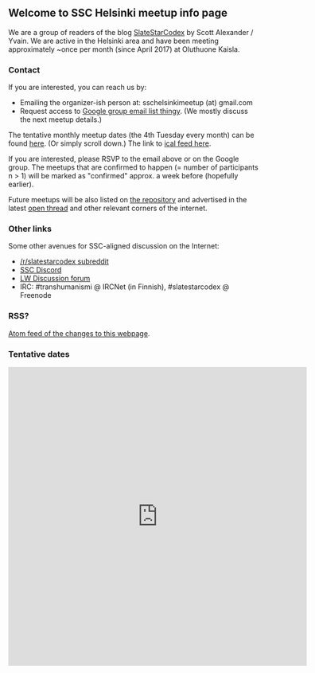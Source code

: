 ## Welcome to SSC Helsinki meetup info page

We are a group of readers of the blog [SlateStarCodex](http://slatestarcodex.com/) by Scott Alexander / Yvain. We are active in the Helsinki area and have been meeting approximately ~once per month (since April 2017) at Oluthuone Kaisla.

### Contact

If you are interested, you can reach us by:

* Emailing the organizer-ish person at: sschelsinkimeetup (at) gmail.com
* Request access to [Google group email list thingy](https://groups.google.com/group/ssc-helsinki-meetup-google-group). (We mostly discuss the next meetup details.)

The tentative monthly meetup dates (the 4th Tuesday every month) can be found [here](https://calendar.google.com/calendar/embed?src=sschelsinkimeetup%40gmail.com&ctz=Europe/Helsinki). (Or simply scroll down.) The link to [ical feed here](https://calendar.google.com/calendar/ical/sschelsinkimeetup%40gmail.com/public/basic.ics).

If you are interested, please RSVP to the email above or on the Google group. The meetups that are confirmed to happen (= number of participants n > 1) will be marked as "confirmed" approx. a week before (hopefully earlier).

Future meetups will be also listed on [the repository](https://ssc-meetups-community.github.io/meetups/) and advertised in the latest [open thread](http://slatestarcodex.com/tag/open/?latest) and other relevant corners of the internet.

### Other links

Some other avenues for SSC-aligned discussion on the Internet:

* [/r/slatestarcodex subreddit](https://www.reddit.com/r/slatestarcodex/)
* [SSC Discord](https://discordapp.com/invite/gpaTCxh)
* [LW Discussion forum](http://lesswrong.com/r/discussion/new/)
* IRC: #transhumanismi @ IRCNet (in Finnish), #slatestarcodex @ Freenode

### RSS?

[Atom feed of the changes to this webpage](https://github.com/ssc-fans-hki/ssc-hki-meetup/commits/master.atom).

### Tentative dates

<iframe src="https://calendar.google.com/calendar/embed?height=600&amp;wkst=2&amp;bgcolor=%23FFFFFF&amp;src=sschelsinkimeetup%40gmail.com&amp;color=%238C500B&amp;ctz=Europe%2FHelsinki" style="border-width:0" width="600" height="600" frameborder="0" scrolling="no"></iframe>
